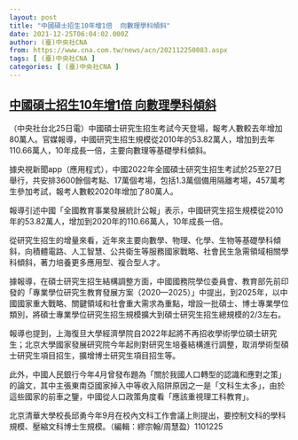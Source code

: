 ```yaml
---
layout: post
title: "中國碩士招生10年增1倍  向數理學科傾斜"
date: 2021-12-25T06:04:02.000Z
author: (臺)中央社CNA
from: https://www.cna.com.tw/news/acn/202112250083.aspx
tags: [ (臺)中央社CNA ]
categories: [ (臺)中央社CNA ]
---
```

<!--1640412242000-->
[中國碩士招生10年增1倍  向數理學科傾斜](https://www.cna.com.tw/news/acn/202112250083.aspx)
------

<div>
<div></div><div><p>（中央社台北25日電）中國碩士研究生招生考試今天登場，報考人數較去年增加80萬人。官媒報導，中國研究生招生規模從2010年的53.82萬人，增加到去年110.66萬人，10年成長一倍，主要向數理等基礎學科傾斜。</p><p>據央視新聞app（應用程式），中國2022年全國碩士研究生招生考試於25至27日舉行，共安排3600餘個考點、17萬個考場，包括1.3萬個備用隔離考場，457萬考生參加考試，報考人數較2020年增加了80萬人。</p><p>報導引述中國「全國教育事業發展統計公報」表示，中國研究生招生規模從2010年的53.82萬人，增加到2020年的110.66萬人，10年成長一倍。</p><p>從研究生招生的增量來看，近年來主要向數學、物理、化學、生物等基礎學科傾斜，向積體電路、人工智慧、公共衛生等服務國家戰略、社會民生急需領域相關學科傾斜，著力培養更多應用型、複合型人才。</p><p>據報導，在碩士研究生招生結構調整方面，中國國務院學位委員會、教育部先前印發的「專業學位研究生教育發展方案（2020—2025）」中提出，到2025年，以中國國家重大戰略、關鍵領域和社會重大需求為重點，增設一批碩士、博士專業學位類別，將碩士專業學位研究生招生規模擴大到碩士研究生招生總規模的2/3左右。</p><p>報導也提到，上海復旦大學經濟學院自2022年起將不再招收學術學位碩士研究生；北京大學國家發展研究院今年起則對研究生培養結構進行調整，取消學術型碩士研究生項目招生，擴增博士研究生項目招生等。</p><p>此外，中國人民銀行今年4月曾發布題為「關於我國人口轉型的認識和應對之策」的論文，其中主張東南亞國家掉入中等收入陷阱原因之一是「文科生太多」，由於這些國家的前車之鑒，中國從人口政策角度看「應該重視理工科教育」。</p><p>北京清華大學校長邱勇今年9月在校內文科工作會議上則提出，要控制文科的學科規模、壓縮文科博士生規模。（編輯：繆宗翰/周慧盈）1101225</p></div>
</div>
